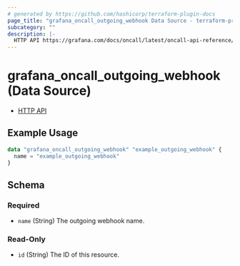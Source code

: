 ```yaml
---
# generated by https://github.com/hashicorp/terraform-plugin-docs
page_title: "grafana_oncall_outgoing_webhook Data Source - terraform-provider-grafana"
subcategory: ""
description: |-
  HTTP API https://grafana.com/docs/oncall/latest/oncall-api-reference/outgoing_webhooks/
---
```


# grafana_oncall_outgoing_webhook (Data Source)

* [HTTP API](https://grafana.com/docs/oncall/latest/oncall-api-reference/outgoing_webhooks/)

## Example Usage

```terraform
data "grafana_oncall_outgoing_webhook" "example_outgoing_webhook" {
  name = "example_outgoing_webhook"
}
```

<!-- schema generated by tfplugindocs -->
## Schema

### Required

- `name` (String) The outgoing webhook name.

### Read-Only

- `id` (String) The ID of this resource.
